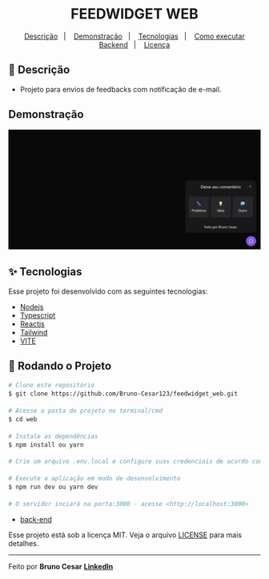 <h1 align="center">FEEDWIDGET WEB</h1>

<p align="center">
  <a href="#-descricao">Descrição</a>&nbsp;&nbsp;&nbsp;|&nbsp;&nbsp;&nbsp;
  <a href="#-demonstração">Demonstração</a>&nbsp;&nbsp;&nbsp;|&nbsp;&nbsp;&nbsp;
  <a href="#-tecnologias">Tecnologias</a>&nbsp;&nbsp;&nbsp;|&nbsp;&nbsp;&nbsp;
  <a href="#-como-executar-backend">Como executar Backend</a>&nbsp;&nbsp;&nbsp;|&nbsp;&nbsp;&nbsp;
  <a href="#-licença">Licença</a>
</p>

## 📜 Descrição

- Projeto para envios de feedbacks com notificação de e-mail.

## Demonstração

<img width="800px" alt="home" src="./.github/application.png">

## ✨ Tecnologias

Esse projeto foi desenvolvido com as seguintes tecnologias:

- [Nodejs](https://nodejs.org/en/)
- [Typescript](https://www.typescriptlang.org/)
- [Reactjs](https://pt-br.reactjs.org/)
- [Tailwind](https://tailwindcss.com/)
- [VITE](https://vitejs.dev/)

## 🎲 Rodando o Projeto

```bash
# Clone este repositório
$ git clone https://github.com/Bruno-Cesar123/feedwidget_web.git

# Acesse a pasta do projeto no terminal/cmd
$ cd web

# Instale as dependências
$ npm install ou yarn

# Crie um arquivo .env.local e configure suas credenciais de acordo com o arquivo .env.example

# Execute a aplicação em modo de desenvolvimento
$ npm run dev ou yarn dev

# O servidor inciará na porta:3000 - acesse <http://localhost:3000>

```
- [back-end](https://github.com/Bruno-Cesar123/feedwidget_api)

Esse projeto está sob a licença MIT. Veja o arquivo [LICENSE](license) para mais detalhes.

---

Feito por **Bruno Cesar** [**LinkedIn**](https://www.linkedin.com/in/bruno-cesar-b0039715a/)